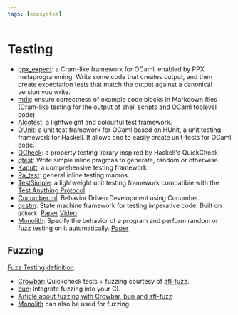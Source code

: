 ```yaml
---
tags: [ecosystem]
---
```


# Testing

* [ppx_expect](https://github.com/janestreet/ppx_expect):
a Cram-like framework for OCaml, enabled by PPX metaprogramming.
Write some code that creates output, and then create expectation tests that match
the output against a canonical version you write.
* [mdx](https://github.com/realworldocaml/mdx):
ensure correctness of example code blocks in Markdown files
(Cram-like testing for the output of shell scripts and OCaml toplevel code).
* [Alcotest](https://github.com/mirage/alcotest):
a lightweight and colourful test framework.
* [OUnit](http://ounit.forge.ocamlcore.org/):
a unit test framework for OCaml based on HUnit,
a unit testing framework for Haskell.
It allows one to easily create unit-tests for OCaml code.
* [QCheck](https://github.com/c-cube/qcheck):
a property testing library inspired by Haskell's QuickCheck.
* [qtest](https://github.com/vincent-hugot/qtest):
Write simple inline pragmas to generate, random or otherwise.
* [Kaputt](http://kaputt.x9c.fr): a comprehensive testing framework.
* [Pa_test](https://ocaml.janestreet.com/ocaml-core/111.28.00/doc/pa_test):
general inline testing macros.
* [TestSimple](https://github.com/hcarty/ocaml-testsimple):
a lightweight unit testing framework
compatible with the [Test Anything Protocol](https://testanything.org/).
* [Cucumber.ml](https://github.com/cucumber/cucumber.ml):
Behavior Driven Development using Cucumber.
* [qcstm](https://github.com/jmid/qcstm):
State machine framework for testing imperative code.
Built on `QCheck`.
[Paper](https://icfp20.sigplan.org/details/ocaml-2020-papers/2/A-Simple-State-Machine-Framework-for-Property-Based-Testing-in-OCaml)
[Video](https://www.youtube.com/watch?v=uuL9RYuaZV4)
* [Monolith](https://gitlab.inria.fr/fpottier/monolith):
Specify the behavior of a program and perform random or fuzz testing on it automatically.
[Paper](http://cambium.inria.fr/~fpottier/publis/pottier-monolith-2021.pdf)


## Fuzzing

[Fuzz Testing definition](https://en.wikipedia.org/wiki/Fuzzing#:~:text=Fuzzing%20or%20fuzz%20testing%20is,assertions%2C%20or%20potential%20memory%20leaks.)

* [Crowbar](https://github.com/stedolan/crowbar/):
Quickcheck tests + fuzzing courtesy of [afl-fuzz](http://lcamtuf.coredump.cx/afl/).
* [bun](https://github.com/yomimono/ocaml-bun/):
Integrate fuzzing into your CI.
* [Article about fuzzing with Crowbar, bun and afl-fuzz](https://tarides.com/blog/2019-09-04-an-introduction-to-fuzzing-ocaml-with-afl-crowbar-and-bun.html)
* [Monolith](https://gitlab.inria.fr/fpottier/monolith) can also be used for fuzzing.
